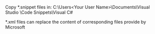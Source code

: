 Copy *.snippet files in:
C:\Users\<Your User Name>\Documents\Visual Studio <Your VS version>\Code Snippets\Visual C#

*.xml files can replace the content of corresponding files provide by Microsoft